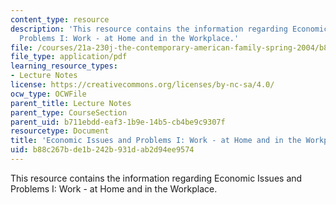 ```yaml
---
content_type: resource
description: 'This resource contains the information regarding Economic Issues and
  Problems I: Work - at Home and in the Workplace.'
file: /courses/21a-230j-the-contemporary-american-family-spring-2004/b88c267bde1b242b931dab2d94ee9574_MIT21A_230JS04_econissues1.pdf
file_type: application/pdf
learning_resource_types:
- Lecture Notes
license: https://creativecommons.org/licenses/by-nc-sa/4.0/
ocw_type: OCWFile
parent_title: Lecture Notes
parent_type: CourseSection
parent_uid: b711ebdd-eaf3-1b9e-14b5-cb4be9c9307f
resourcetype: Document
title: 'Economic Issues and Problems I: Work - at Home and in the Workplace'
uid: b88c267b-de1b-242b-931d-ab2d94ee9574
---
```

This resource contains the information regarding Economic Issues and Problems I: Work - at Home and in the Workplace.